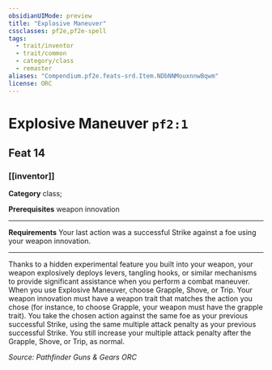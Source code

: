 ```yaml
---
obsidianUIMode: preview
title: "Explosive Maneuver"
cssclasses: pf2e,pf2e-spell
tags:
  - trait/inventor
  - trait/common
  - category/class
  - remaster
aliases: "Compendium.pf2e.feats-srd.Item.NDbNNMouxnnwBqwm"
license: ORC
---
```

# Explosive Maneuver `pf2:1`
## Feat 14
### [[inventor]]

**Category** class; 



**Prerequisites** weapon innovation
* * *
**Requirements** Your last action was a successful Strike against a foe using your weapon innovation.

* * *

Thanks to a hidden experimental feature you built into your weapon, your weapon explosively deploys levers, tangling hooks, or similar mechanisms to provide significant assistance when you perform a combat maneuver. When you use Explosive Maneuver, choose Grapple, Shove, or Trip. Your weapon innovation must have a weapon trait that matches the action you chose (for instance, to choose Grapple, your weapon must have the grapple trait). You take the chosen action against the same foe as your previous successful Strike, using the same multiple attack penalty as your previous successful Strike. You still increase your multiple attack penalty after the Grapple, Shove, or Trip, as normal.

*Source: Pathfinder Guns & Gears*
*ORC*